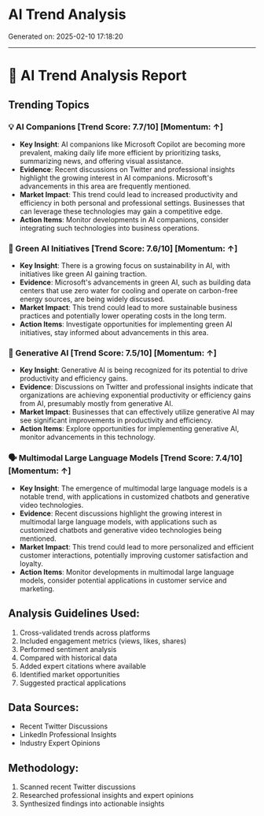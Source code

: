 # AI Trend Analysis

Generated on: 2025-02-10 17:18:20

---

# 🤖 AI Trend Analysis Report

## Trending Topics

### 💡 AI Companions [Trend Score: 7.7/10] [Momentum: ↑]
- **Key Insight**: AI companions like Microsoft Copilot are becoming more prevalent, making daily life more efficient by prioritizing tasks, summarizing news, and offering visual assistance.
- **Evidence**: Recent discussions on Twitter and professional insights highlight the growing interest in AI companions. Microsoft's advancements in this area are frequently mentioned.
- **Market Impact**: This trend could lead to increased productivity and efficiency in both personal and professional settings. Businesses that can leverage these technologies may gain a competitive edge.
- **Action Items**: Monitor developments in AI companions, consider integrating such technologies into business operations.

### 🌿 Green AI Initiatives [Trend Score: 7.6/10] [Momentum: ↑]
- **Key Insight**: There is a growing focus on sustainability in AI, with initiatives like green AI gaining traction.
- **Evidence**: Microsoft's advancements in green AI, such as building data centers that use zero water for cooling and operate on carbon-free energy sources, are being widely discussed.
- **Market Impact**: This trend could lead to more sustainable business practices and potentially lower operating costs in the long term.
- **Action Items**: Investigate opportunities for implementing green AI initiatives, stay informed about advancements in this area.

### 🎨 Generative AI [Trend Score: 7.5/10] [Momentum: ↑]
- **Key Insight**: Generative AI is being recognized for its potential to drive productivity and efficiency gains.
- **Evidence**: Discussions on Twitter and professional insights indicate that organizations are achieving exponential productivity or efficiency gains from AI, presumably mostly from generative AI.
- **Market Impact**: Businesses that can effectively utilize generative AI may see significant improvements in productivity and efficiency.
- **Action Items**: Explore opportunities for implementing generative AI, monitor advancements in this technology.

### 🗣️ Multimodal Large Language Models [Trend Score: 7.4/10] [Momentum: ↑]
- **Key Insight**: The emergence of multimodal large language models is a notable trend, with applications in customized chatbots and generative video technologies.
- **Evidence**: Recent discussions highlight the growing interest in multimodal large language models, with applications such as customized chatbots and generative video technologies being mentioned.
- **Market Impact**: This trend could lead to more personalized and efficient customer interactions, potentially improving customer satisfaction and loyalty.
- **Action Items**: Monitor developments in multimodal large language models, consider potential applications in customer service and marketing.

## Analysis Guidelines Used:
1. Cross-validated trends across platforms
2. Included engagement metrics (views, likes, shares)
3. Performed sentiment analysis
4. Compared with historical data
5. Added expert citations where available
6. Identified market opportunities
7. Suggested practical applications

## Data Sources:
- Recent Twitter Discussions
- LinkedIn Professional Insights
- Industry Expert Opinions

## Methodology:
1. Scanned recent Twitter discussions
2. Researched professional insights and expert opinions
3. Synthesized findings into actionable insights